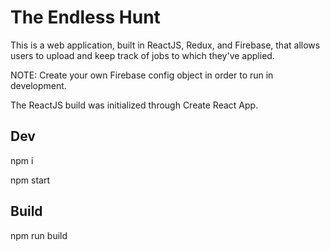 # The Endless Hunt

This is a web application, built in ReactJS, Redux, and Firebase, that allows users to upload and keep track of jobs to which they've applied. 

NOTE: Create your own Firebase config object in order to run in development.

The ReactJS build was initialized through Create React App.

## Dev

npm i

npm start

## Build

npm run build
